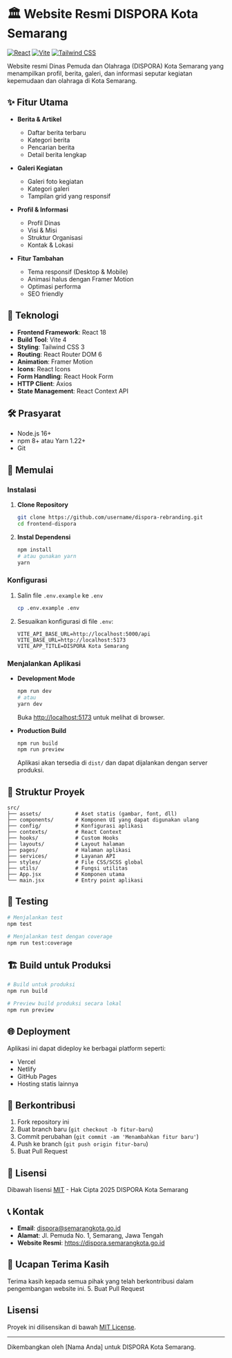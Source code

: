 # 🏛️ Website Resmi DISPORA Kota Semarang

[![React](https://img.shields.io/badge/React-18.x-61DAFB?logo=react)](https://reactjs.org/)
[![Vite](https://img.shields.io/badge/Vite-4.x-646CFF?logo=vite)](https://vitejs.dev/)
[![Tailwind CSS](https://img.shields.io/badge/Tailwind_CSS-3.x-06B6D4?logo=tailwind-css)](https://tailwindcss.com/)

Website resmi Dinas Pemuda dan Olahraga (DISPORA) Kota Semarang yang menampilkan profil, berita, galeri, dan informasi seputar kegiatan kepemudaan dan olahraga di Kota Semarang.

## ✨ Fitur Utama

- **Berita & Artikel**
  - Daftar berita terbaru
  - Kategori berita
  - Pencarian berita
  - Detail berita lengkap

- **Galeri Kegiatan**
  - Galeri foto kegiatan
  - Kategori galeri
  - Tampilan grid yang responsif

- **Profil & Informasi**
  - Profil Dinas
  - Visi & Misi
  - Struktur Organisasi
  - Kontak & Lokasi

- **Fitur Tambahan**
  - Tema responsif (Desktop & Mobile)
  - Animasi halus dengan Framer Motion
  - Optimasi performa
  - SEO friendly

## 🚀 Teknologi

- **Frontend Framework**: React 18
- **Build Tool**: Vite 4
- **Styling**: Tailwind CSS 3
- **Routing**: React Router DOM 6
- **Animation**: Framer Motion
- **Icons**: React Icons
- **Form Handling**: React Hook Form
- **HTTP Client**: Axios
- **State Management**: React Context API

## 🛠️ Prasyarat

- Node.js 16+
- npm 8+ atau Yarn 1.22+
- Git

## 🚀 Memulai

### Instalasi

1. **Clone Repository**
   ```bash
   git clone https://github.com/username/dispora-rebranding.git
   cd frontend-dispora
   ```

2. **Instal Dependensi**
   ```bash
   npm install
   # atau gunakan yarn
   yarn
   ```

### Konfigurasi

1. Salin file `.env.example` ke `.env`
   ```bash
   cp .env.example .env
   ```

2. Sesuaikan konfigurasi di file `.env`:
   ```env
   VITE_API_BASE_URL=http://localhost:5000/api
   VITE_BASE_URL=http://localhost:5173
   VITE_APP_TITLE=DISPORA Kota Semarang
   ```

### Menjalankan Aplikasi

- **Development Mode**
  ```bash
  npm run dev
  # atau
  yarn dev
  ```
  Buka [http://localhost:5173](http://localhost:5173) untuk melihat di browser.

- **Production Build**
  ```bash
  npm run build
  npm run preview
  ```
  Aplikasi akan tersedia di `dist/` dan dapat dijalankan dengan server produksi.

## 🧩 Struktur Proyek

```
src/
├── assets/           # Aset statis (gambar, font, dll)
├── components/       # Komponen UI yang dapat digunakan ulang
├── config/           # Konfigurasi aplikasi
├── contexts/         # React Context
├── hooks/            # Custom Hooks
├── layouts/          # Layout halaman
├── pages/            # Halaman aplikasi
├── services/         # Layanan API
├── styles/           # File CSS/SCSS global
├── utils/            # Fungsi utilitas
├── App.jsx           # Komponen utama
└── main.jsx          # Entry point aplikasi
```

## 🧪 Testing

```bash
# Menjalankan test
npm test

# Menjalankan test dengan coverage
npm run test:coverage
```

## 🏗️ Build untuk Produksi

```bash
# Build untuk produksi
npm run build

# Preview build produksi secara lokal
npm run preview
```

## 🌐 Deployment

Aplikasi ini dapat dideploy ke berbagai platform seperti:
- Vercel
- Netlify
- GitHub Pages
- Hosting statis lainnya

## 🤝 Berkontribusi

1. Fork repository ini
2. Buat branch baru (`git checkout -b fitur-baru`)
3. Commit perubahan (`git commit -am 'Menambahkan fitur baru'`)
4. Push ke branch (`git push origin fitur-baru`)
5. Buat Pull Request

## 📝 Lisensi

Dibawah lisensi [MIT](LICENSE) - Hak Cipta  2025 DISPORA Kota Semarang

## 📞 Kontak

- **Email**: dispora@semarangkota.go.id
- **Alamat**: Jl. Pemuda No. 1, Semarang, Jawa Tengah
- **Website Resmi**: https://dispora.semarangkota.go.id

## 🙏 Ucapan Terima Kasih

Terima kasih kepada semua pihak yang telah berkontribusi dalam pengembangan website ini.
5. Buat Pull Request

## Lisensi

Proyek ini dilisensikan di bawah [MIT License](LICENSE).

---

Dikembangkan oleh [Nama Anda] untuk DISPORA Kota Semarang.
